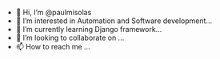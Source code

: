 - 👋 Hi, I’m @paulmisolas
- 👀 I’m interested in Automation and Software development...
- 🌱 I’m currently learning Django framework...
- 💞️ I’m looking to collaborate on ...
- 📫 How to reach me ...

<!---
devpaul3dward/devpaul3dward is a ✨ special ✨ repository because its `README.md` (this file) appears on your GitHub profile.
You can click the Preview link to take a look at your changes.
--->
